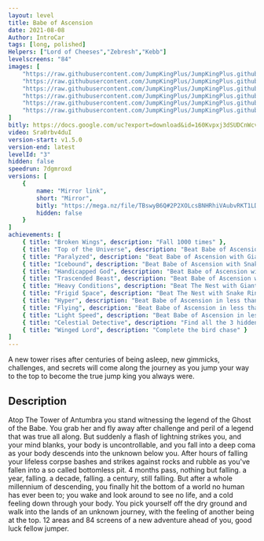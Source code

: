 ```yaml
---
layout: level
title: Babe of Ascension
date: 2021-08-08
Author: IntroCar
tags: [long, polished]
Helpers: ["Lord of Cheeses","Zebresh","Kebb"]
levelscreens: "84"
images: [
    "https://raw.githubusercontent.com/JumpKingPlus/JumpKingPlus.github.io/www/images/workshop/levels/ws3-banner.png",
    "https://raw.githubusercontent.com/JumpKingPlus/JumpKingPlus.github.io/www/images/workshop/levels/ws3-2.png",
    "https://raw.githubusercontent.com/JumpKingPlus/JumpKingPlus.github.io/www/images/workshop/levels/ws3-3.png",
    "https://raw.githubusercontent.com/JumpKingPlus/JumpKingPlus.github.io/www/images/workshop/levels/ws3-4.png",
    "https://raw.githubusercontent.com/JumpKingPlus/JumpKingPlus.github.io/www/images/workshop/levels/ws3-5.png",
    "https://raw.githubusercontent.com/JumpKingPlus/JumpKingPlus.github.io/www/images/workshop/levels/ws3-6.png"
]
bitly: https://docs.google.com/uc?export=download&id=160Kvpxj3dSUDCnWcv8H_bsupFymqibYK
video: Sra0rbv4duI
version-start: v1.5.0
version-end: latest
levelId: "3"
hidden: false
speedrun: 7dgmroxd
versions: [
    {
        name: "Mirror link",
        short: "Mirror",
        bitly: "https://mega.nz/file/TBswyB6Q#2P2XOLcsBNHRhiVAubvRKT1LDRP04XDSmW1JEDya0QM",
        hidden: false
    }
]
achievements: [
    { title: "Broken Wings", description: "Fall 1000 times" },
    { title: "Top of the Universe", description: "Beat Babe of Ascension" },
    { title: "Paralyzed", description: "Beat Babe of Ascension with Giant Boots" },
    { title: "Icebound", description: "Beat Babe of Ascension with Snake Ring" },
    { title: "Handicapped God", description: "Beat Babe of Ascension with Giant boots and Snake Ring" },
    { title: "Trascended Beast", description: "Beat Babe of Ascension without falling once" },
    { title: "Heavy Conditions", description: "Beat The Nest with Giant Boots" },
    { title: "Frigid Space", description: "Beat The Nest with Snake Ring" },
    { title: "Hyper", description: "Beat Babe of Ascension in less than 2 hours" },
    { title: "Flying", description: "Beat Babe of Ascension in less than 1 hour" },
    { title: "Light Speed", description: "Beat Babe of Ascension in less than 45 minutes" },
    { title: "Celestial Detective", description: "Find all the 3 hidden rooms" },
    { title: "Winged Lord", description: "Complete the bird chase" }
]
---
```


A new tower rises after centuries of being asleep, new gimmicks, challenges, and secrets will come along the journey as you jump your way to the top to become the true jump king you always were.

<!-- more -->

<div id="description">
    <h2>Description</h2>
    <p>Atop The Tower of Antumbra you stand witnessing the legend of the Ghost of the Babe. You grab her and fly away after challenge and peril of a legend that was true all along. But suddenly a flash of lightning strikes you, and your mind blanks, your body is uncontrollable, and you fall into a deep coma as your body descends into the unknown below you. After hours of falling your lifeless corpse bashes and strikes against rocks and rubble as you've fallen into a so called bottomless pit. 4 months pass, nothing but falling. a year, falling. a decade, falling. a century, still falling. But after a whole millennium of descending, you finally hit the bottom of a world no human has ever been to; you wake and look around to see no life, and a cold feeling down through your body. You pick yourself off the dry ground and walk into the lands of an unknown journey, with the feeling of another being at the top. 12 areas and 84 screens of a new adventure ahead of you, good luck fellow jumper.</p>
</div>
